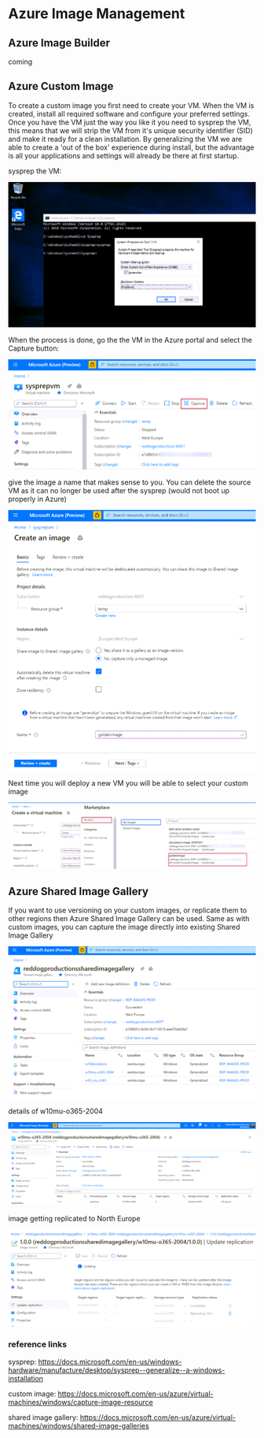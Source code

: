 # Azure Image Management

## Azure Image Builder

coming

## Azure Custom Image

To create a custom image you first need to create your VM. When the VM is created, install all required software and configure your preferred settings. Once you have the VM just the way you like it you need to sysprep the VM, this means that we will strip the VM from it's unique security identifier (SID) and make it ready for a clean installation. By generalizing the VM we are able to create a 'out of the box' experience during install, but the advantage is all your applications and settings will already be there at first startup.

sysprep the VM:

![sysprep](https://github.com/reddogproductions/AzureDemoLab/blob/main/images/pics/wvd/imagemgmt/sysprep.png)

When the process is done, go the the VM in the Azure portal and select the Capture button:

![capture VM](https://github.com/reddogproductions/AzureDemoLab/blob/main/images/pics/wvd/imagemgmt/captureVM.png)

give the image a name that makes sense to you. You can delete the source VM as it can no longer be used after the sysprep (would not boot up properly in Azure)

![create image](https://github.com/reddogproductions/AzureDemoLab/blob/main/images/pics/wvd/imagemgmt/createimage.png)

Next time you will deploy a new VM you will be able to select your custom image

![create vm from image2](https://github.com/reddogproductions/AzureDemoLab/blob/main/images/pics/wvd/imagemgmt/createvmfromimage2.png)

## Azure Shared Image Gallery

If you want to use versioning on your custom images, or replicate them to other regions then Azure Shared Image Gallery can be used. Same as with custom images, you can capture the image directly into existing Shared Image Gallery

![sig](https://github.com/reddogproductions/AzureDemoLab/blob/main/images/pics/wvd/imagemgmt/rdpsig.png)

details of w10mu-o365-2004

![sig image detail](https://github.com/reddogproductions/AzureDemoLab/blob/main/images/pics/wvd/imagemgmt/sigimagedetails.png)

image getting replicated to North Europe

![sig replica](https://github.com/reddogproductions/AzureDemoLab/blob/main/images/pics/wvd/imagemgmt/sigreplica.png)

### reference links

sysprep: <https://docs.microsoft.com/en-us/windows-hardware/manufacture/desktop/sysprep--generalize--a-windows-installation>

custom image: <https://docs.microsoft.com/en-us/azure/virtual-machines/windows/capture-image-resource>

shared image gallery: <https://docs.microsoft.com/en-us/azure/virtual-machines/windows/shared-image-galleries>

